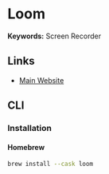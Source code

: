 # Loom

**Keywords:** Screen Recorder

## Links

- [Main Website](https://loom.com)

## CLI

### Installation

#### Homebrew

```sh
brew install --cask loom
```
